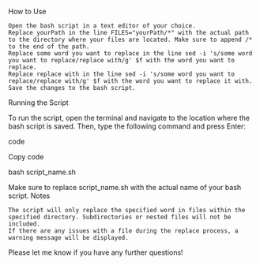 How to Use

    Open the bash script in a text editor of your choice.
    Replace yourPath in the line FILES="yourPath/*" with the actual path to the directory where your files are located. Make sure to append /* to the end of the path.
    Replace some word you want to replace in the line sed -i 's/some word you want to replace/replace with/g' $f with the word you want to replace.
    Replace replace with in the line sed -i 's/some word you want to replace/replace with/g' $f with the word you want to replace it with.
    Save the changes to the bash script.

Running the Script

To run the script, open the terminal and navigate to the location where the bash script is saved. Then, type the following command and press Enter:

code
 
 
Copy code

bash script_name.sh

Make sure to replace script_name.sh with the actual name of your bash script.
Notes

    The script will only replace the specified word in files within the specified directory. Subdirectories or nested files will not be included.
    If there are any issues with a file during the replace process, a warning message will be displayed.

Please let me know if you have any further questions!
